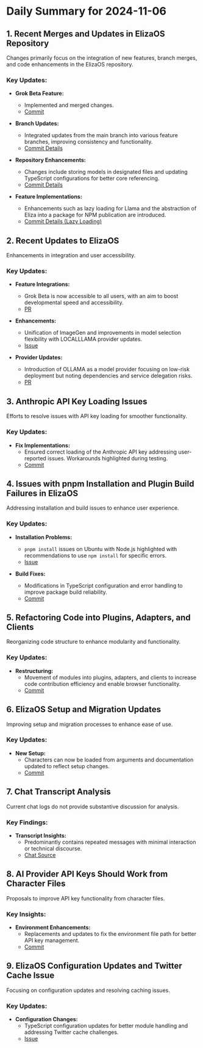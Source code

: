 # Daily Summary for 2024-11-06

## 1. Recent Merges and Updates in ElizaOS Repository
Changes primarily focus on the integration of new features, branch merges, and code enhancements in the ElizaOS repository.

### Key Updates:
- **Grok Beta Feature:**  
  - Implemented and merged changes.  
  - [Commit](https://github.com/elizaOS/eliza/commit/39ce28ec165616f806c0492066250292e227d850)

- **Branch Updates:**  
  - Integrated updates from the main branch into various feature branches, improving consistency and functionality.  
  - [Commit Details](https://github.com/elizaOS/eliza/commit/6853b43f5f7c3ebd43ec5d63ea78e196b87479bf)

- **Repository Enhancements:**  
  - Changes include storing models in designated files and updating TypeScript configurations for better core referencing.  
  - [Commit Details](https://github.com/elizaOS/eliza/commit/d1683bdedc0880f635b2aaffe9a2108b4aa6321f)

- **Feature Implementations:**  
  - Enhancements such as lazy loading for Llama and the abstraction of Eliza into a package for NPM publication are introduced.  
  - [Commit Details (Lazy Loading)](https://github.com/elizaOS/eliza/commit/c06e5984e0685673118908a5b1fcab36e5e07d81)

## 2. Recent Updates to ElizaOS
Enhancements in integration and user accessibility.

### Key Updates:
- **Feature Integrations:**  
  - Grok Beta is now accessible to all users, with an aim to boost developmental speed and accessibility.  
  - [PR](https://github.com/elizaOS/eliza/pull/216)

- **Enhancements:**  
  - Unification of ImageGen and improvements in model selection flexibility with LOCALLLAMA provider updates.  
  - [Issue](https://github.com/elizaOS/eliza/issues/223)

- **Provider Updates:**  
  - Introduction of OLLAMA as a model provider focusing on low-risk deployment but noting dependencies and service delegation risks.  
  - [PR](https://github.com/elizaOS/eliza/pull/221)

## 3. Anthropic API Key Loading Issues
Efforts to resolve issues with API key loading for smoother functionality.

### Key Updates:
- **Fix Implementations:**  
  - Ensured correct loading of the Anthropic API key addressing user-reported issues. Workarounds highlighted during testing.  
  - [Commit](https://github.com/elizaOS/eliza/commit/84d5b10e9e9611997110c143dc964a2e27fbc209)

## 4. Issues with pnpm Installation and Plugin Build Failures in ElizaOS
Addressing installation and build issues to enhance user experience.

### Key Updates:
- **Installation Problems:**  
  - `pnpm install` issues on Ubuntu with Node.js highlighted with recommendations to use `npm install` for specific errors.  
  - [Issue](https://github.com/elizaOS/eliza/issues/215)

- **Build Fixes:**  
  - Modifications in TypeScript configuration and error handling to improve package build reliability.  
  - [Commit](https://github.com/elizaOS/eliza/commit/d4268b389cb31a990048cdc8966e7bbe00b68d03)

## 5. Refactoring Code into Plugins, Adapters, and Clients
Reorganizing code structure to enhance modularity and functionality.

### Key Updates:
- **Restructuring:**  
  - Movement of modules into plugins, adapters, and clients to increase code contribution efficiency and enable browser functionality.  
  - [Commit](https://github.com/elizaOS/eliza/commit/504890b08f1a6d798124ca24bd6d5336915ffd65)

## 6. ElizaOS Setup and Migration Updates
Improving setup and migration processes to enhance ease of use.

### Key Updates:
- **New Setup:**  
  - Characters can now be loaded from arguments and documentation updated to reflect setup changes.  
  - [Commit](https://github.com/elizaOS/eliza/commit/ad34b7862cbdb5e23161ee0e16ec223548b83e23)

## 7. Chat Transcript Analysis
Current chat logs do not provide substantive discussion for analysis.

### Key Findings:
- **Transcript Insights:**  
  - Predominantly contains repeated messages with minimal interaction or technical discourse.  
  - [Chat Source](https://discord.com/channels/1253563208833433701/1326603270893867064)

## 8. AI Provider API Keys Should Work from Character Files
Proposals to improve API key functionality from character files.

### Key Insights:
- **Environment Enhancements:**  
  - Replacements and updates to fix the environment file path for better API key management.  
  - [Commit](https://github.com/elizaOS/eliza/commit/d59135793e53af203debee4438159dde36591bb2)

## 9. ElizaOS Configuration Updates and Twitter Cache Issue
Focusing on configuration updates and resolving caching issues.

### Key Updates:
- **Configuration Changes:**  
  - TypeScript configuration updates for better module handling and addressing Twitter cache challenges.  
  - [Issue](https://github.com/elizaOS/eliza/issues/230)
